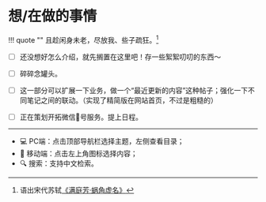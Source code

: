 # 想/在做的事情


!!! quote ""
    且趁闲身未老，尽放我、些子疏狂。[^1]

- [ ] 还没想好怎么介绍，就先搁置在这里吧！存一些絮絮叨叨的东西～
- [ ] 碎碎念罐头。
- [ ] 这一部分可以扩展一下业务，做一个“最近更新的内容”这种帖子；强化一下不同笔记之间的联动。（实现了精简版在网站首页，不过是粗糙的）
- [ ] 正在策划开拓微信👸号服务。提上日程。


---------------

- 💻 PC端：点击顶部导航栏选择主题，左侧查看目录；
- 📱 移动端：点击左上角图标选择内容；
- 🔍 搜索：支持中文检索。


[^1]: 语出宋代苏轼[《满庭芳·蜗角虚名》](https://www.gushici.net/shici/18/42811.html)